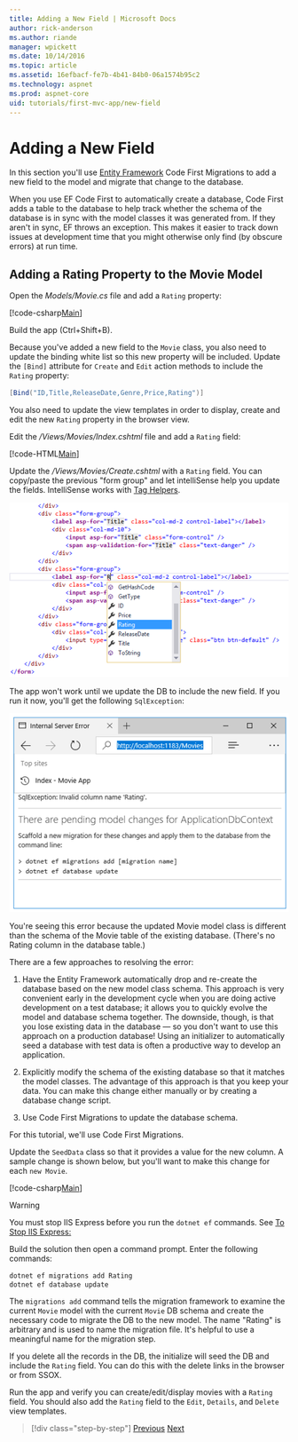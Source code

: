 ```yaml
---
title: Adding a New Field | Microsoft Docs
author: rick-anderson
ms.author: riande
manager: wpickett
ms.date: 10/14/2016
ms.topic: article
ms.assetid: 16efbacf-fe7b-4b41-84b0-06a1574b95c2
ms.technology: aspnet
ms.prod: aspnet-core
uid: tutorials/first-mvc-app/new-field
---
```

# Adding a New Field

In this section you'll use [Entity Framework](http://docs.efproject.net/en/latest/platforms/aspnetcore/new-db.html) Code First Migrations to add a new field to the model and migrate that change to the database.

When you use EF Code First to automatically create a database, Code First adds a table to the database to help track whether the schema of the database is in sync with the model classes it was generated from. If they aren't in sync, EF throws an exception. This makes it easier to track down issues at development time that you might otherwise only find (by obscure errors) at run time.

## Adding a Rating Property to the Movie Model

Open the *Models/Movie.cs* file and add a `Rating` property:

[!code-csharp[Main](./start-mvc/sample2/src/MvcMovie/Models/MovieDateRating.cs?highlight=11&range=7-18)]

Build the app (Ctrl+Shift+B).

Because you've added a new field to the `Movie` class, you also need to update the binding white list so this new property will be included. Update the `[Bind]` attribute for `Create` and `Edit` action methods to include the `Rating` property:

````csharp
[Bind("ID,Title,ReleaseDate,Genre,Price,Rating")]
   ````

You also need to update the view templates in order to display, create and edit the new `Rating` property in the browser view.

Edit the */Views/Movies/Index.cshtml* file and add a `Rating` field:

[!code-HTML[Main](../../tutorials/first-mvc-app/start-mvc/sample2/src/MvcMovie/Views/Movies/IndexGenreRating.cshtml?highlight=16,37&range=24-61)]

Update the */Views/Movies/Create.cshtml* with a `Rating` field. You can copy/paste the previous "form group" and let intelliSense help you update the fields. IntelliSense works with [Tag Helpers](../../mvc/views/tag-helpers/intro.md).

![image](new-field/_static/cr.png)

The app won't work until we update the DB to include the new field. If you run it now, you'll get the following `SqlException`:

![image](new-field/_static/se.png)

You're seeing this error because the updated Movie model class is different than the schema of the Movie table of the existing database. (There's no Rating column in the database table.)

There are a few approaches to resolving the error:

1. Have the Entity Framework automatically drop and re-create the database based on the new model class schema. This approach is very convenient early in the development cycle when you are doing active development on a test database; it allows you to quickly evolve the model and database schema together. The downside, though, is that you lose existing data in the database — so you don't want to use this approach on a production database! Using an initializer to automatically seed a database with test data is often a productive way to develop an application.

2. Explicitly modify the schema of the existing database so that it matches the model classes. The advantage of this approach is that you keep your data. You can make this change either manually or by creating a database change script.

3. Use Code First Migrations to update the database schema.

For this tutorial, we'll use Code First Migrations.

Update the `SeedData` class so that it provides a value for the new column. A sample change is shown below, but you'll want to make this change for each `new Movie`.

[!code-csharp[Main](./start-mvc/sample2/src/MvcMovie/Models/SeedDataRating.cs?highlight=6&range=25-32)]

>[!WARNING]
> You must stop IIS Express before you run the `dotnet ef` commands.   See [To Stop IIS Express:](adding-model.md#stop-iis-express-reference-label)

Build the solution then open a command prompt. Enter the following commands:

````console
dotnet ef migrations add Rating
dotnet ef database update
````

The `migrations add` command tells the migration framework to examine the current `Movie` model with the current `Movie` DB schema and create the necessary code to migrate the DB to the new model. The name "Rating" is arbitrary and is used to name the migration file. It's helpful to use a meaningful name for the migration step.

If you delete all the records in the DB, the initialize will seed the DB and include the `Rating` field. You can do this with the delete links in the browser or from SSOX.

Run the app and verify you can create/edit/display movies with a `Rating` field. You should also add the `Rating` field to the `Edit`, `Details`, and `Delete` view templates.

>[!div class="step-by-step"]
[Previous](search.md)
[Next](validation.md)  
